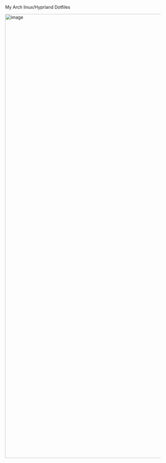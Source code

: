 My Arch linux/Hyprland Dotfiles

<img width="2561" height="1441" alt="image" src="https://github.com/user-attachments/assets/52eeaa47-a129-4bbc-b4af-c5d2c6d98635" />
